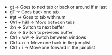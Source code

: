 - gt -> Goes to next tab or back or around if at last
- gT -> Goes back one tab
- \#gt -> Goes to tab with num
- Ctrl + hjkl -> Move between tabs
- :bn -> Switch to next buffer
- :bp -> Switch to previous buffer
- Ctrl + ww -> Switch between windows
- Ctrl + o -> Move one back in the jumplist
- Ctrl + i -> Move one forward in the jumplist
